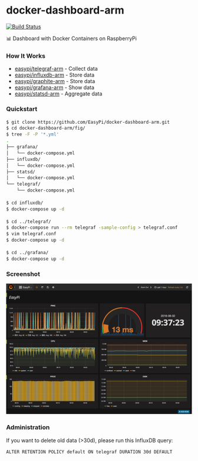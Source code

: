 docker-dashboard-arm
====================

[![Build Status](https://travis-ci.org/EasyPi/docker-dashboard-arm.svg?branch=master)](https://travis-ci.org/EasyPi/docker-dashboard-arm)

:bar_chart: Dashboard with Docker Containers on RaspberryPi

### How It Works

- [easypi/telegraf-arm][1] - Collect data
- [easypi/influxdb-arm][2] - Store data
- [easypi/graphite-arm][3] - Store data
- [easypi/grafana-arm][4] - Show data
- [easypi/statsd-arm][5] - Aggregate data

### Quickstart

```bash
$ git clone https://github.com/EasyPi/docker-dashboard-arm.git
$ cd docker-dashboard-arm/fig/
$ tree -F -P '*.yml'
.
├── grafana/
│   └── docker-compose.yml
├── influxdb/
│   └── docker-compose.yml
├── statsd/
│   └── docker-compose.yml
└── telegraf/
    └── docker-compose.yml

$ cd influxdb/
$ docker-compose up -d

$ cd ../telegraf/
$ docker-compose run --rm telegraf -sample-config > telegraf.conf
$ vim telegraf.conf
$ docker-compose up -d

$ cd ../grafana/
$ docker-compose up -d
```

### Screenshot

![](screenshot.png)

### Administration

If you want to delete old data (>30d), please run this InfluxDB query:

```
ALTER RETENTION POLICY default ON telegraf DURATION 30d DEFAULT
```

[1]: https://hub.docker.com/r/easypi/telegraf-arm/
[2]: https://hub.docker.com/r/easypi/influxdb-arm/
[3]: https://hub.docker.com/r/easypi/graphite-arm/
[4]: https://hub.docker.com/r/easypi/grafana-arm/
[5]: https://hub.docker.com/r/easypi/statsd-arm/
